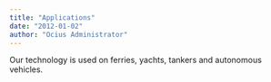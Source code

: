 ```yaml
---
title: "Applications"
date: "2012-01-02"
author: "Ocius Administrator"
---
```


Our technology is used on ferries, yachts, tankers and autonomous vehicles.
